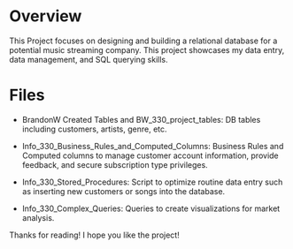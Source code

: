 # Overview

This Project focuses on designing and building a relational database for a potential music streaming company. This project showcases my data entry, data management, and SQL querying skills.

# Files

- BrandonW Created Tables and BW_330_project_tables: DB tables including customers, artists, genre, etc.

- Info_330_Business_Rules_and_Computed_Columns: Business Rules and Computed columns to manage customer account information, provide feedback, and secure subscription type privileges.
- Info_330_Stored_Procedures: Script to optimize routine data entry such as inserting new customers or songs into the database.
- Info_330_Complex_Queries: Queries to create visualizations for market analysis.


Thanks for reading! I hope you like the project!
